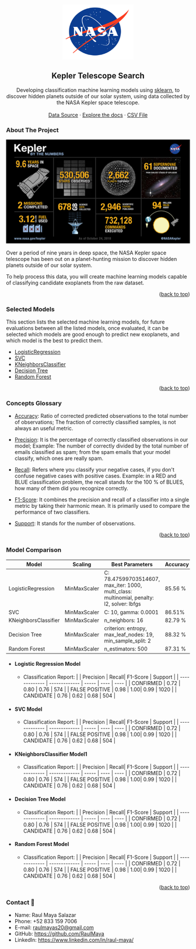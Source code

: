 <!-- PROJECT LOGO -->
<br />
<div align="center">
  <a href="https://github.com/RaulMaya/Kepler-Telescope-Search">
    <img src="readme_resources/nasa.png" alt="Logo" width="195" height="150">
  </a>

  <h2 align="center">Kepler Telescope Search</h2>

  <p align="center">
    Developing classification machine learning models using <a href="https://scikit-learn.org/stable/">sklearn</a>, to discover hidden planets outside of our solar system, using data collected by the NASA Kepler space telescope.
    <br />
    <br />
    <a href="https://www.kaggle.com/nasa/kepler-exoplanet-search-results">Data Source</a>
    ·
    <a href="https://github.com/RaulMaya/Kepler-Telescope-Search/tree/master/models">Explore the docs</a>
    ·
    <a href="https://github.com/RaulMaya/Kepler-Telescope-Search/tree/master/data">CSV File</a>
  </p>
</div>

<!-- ABOUT THE PROJECT -->
### About The Project

![exoplanets.jpg](readme_resources/kepler.jpg)

Over a period of nine years in deep space, the NASA Kepler space telescope has been out on a planet-hunting mission to discover hidden planets outside of our solar system.

To help process this data, you will create machine learning models capable of classifying candidate exoplanets from the raw dataset.


<p align="right">(<a href="#top">back to top</a>)</p>


### Selected Models

This section lists the selected machine learning models, for future evaluations between all the listed models, once evaluated, it can be selected which models are good enough to predict new exoplanets, and which model is the best to predict them.

* [LogisticRegression](https://scikit-learn.org/stable/modules/generated/sklearn.linear_model.LogisticRegression.html?highlight=logistic#sklearn.linear_model.LogisticRegression)
* [SVC](https://scikit-learn.org/stable/modules/generated/sklearn.svm.SVC.html#sklearn.svm.SVC)
* [KNeighborsClassifier](https://scikit-learn.org/stable/modules/generated/sklearn.neighbors.KNeighborsClassifier.html?highlight=kneighbors#sklearn.neighbors.KNeighborsClassifier)
* [Decision Tree](https://scikit-learn.org/stable/modules/generated/sklearn.tree.DecisionTreeClassifier.html?highlight=decision%20tree#sklearn.tree.DecisionTreeClassifier)
* [Random Forest](https://scikit-learn.org/stable/modules/generated/sklearn.ensemble.RandomForestClassifier.html?highlight=random%20forest#sklearn.ensemble.RandomForestClassifier)

<p align="right">(<a href="#top">back to top</a>)</p>

### Concepts Glossary

* [Accuracy](https://scikit-learn.org/stable/modules/generated/sklearn.metrics.accuracy_score.html#sklearn.metrics.accuracy_score): Ratio of corrected predicted observations to the total number of observations; The fraction of correctly classified samples, is not always an useful metric.

* [Precision](https://scikit-learn.org/stable/modules/generated/sklearn.metrics.precision_score.html#sklearn.metrics.precision_score): It is the percentage of correctly classified observations in our model; Example: The number of correctly divided by the total number of emails classified as spam; from the spam emails that your model classify, which ones are really spam.

* [Recall](https://scikit-learn.org/stable/modules/generated/sklearn.metrics.recall_score.html#sklearn.metrics.recall_score): Refers where you classify your negative cases, if you don't confuse negative cases with positive cases. Example: in a RED and BLUE classification problem, the recall stands for the 100 % of BLUES, how many of them did you recognize correctly.

* [F1-Score](https://scikit-learn.org/stable/modules/generated/sklearn.metrics.f1_score.html#sklearn.metrics.f1_score): It combines the precision and recall of a classifier into a single metric by taking their harmonic mean. It is primarily used to compare the performance of two classifiers.

* [Support](https://scikit-learn.org/stable/modules/model_evaluation.html): It stands for the number of observations.

<p align="right">(<a href="#top">back to top</a>)</p>

### Model Comparison

<div align="center">

| Model      | Scaling         | Best Parameters | Accuracy   | Features  |
| ------------- | ------------- | ----- | ---- | ---- |
| LogisticRegression | MinMaxScaler | C: 78.47599703514607, max_iter: 1000, multi_class: multinomial, penalty: l2, solver: lbfgs | 85.56 %  | 10 |
| SVC     | MinMaxScaler      | C: 10,  gamma: 0.0001| 86.51% | 15 |
| KNeighborsClassifier | MinMaxScaler | n_neighbors: 16   | 82.79 % | 40  |
| Decision Tree | MinMaxScaler | criterion: entropy, max_leaf_nodes: 19, min_sample_split: 2 | 88.32 % | 7  |
| Random Forest | MinMaxScaler | n_estimators: 500 | 87.31 % | 16 |

</div>

- #### Logistic Regression Model
  - Classification Report:
  |      | Precision  | Recall| F1-Score   | Support |
  | ------------- | ------------- | ----- | ---- | ---- |
  | CONFIRMED | 0.72 | 0.80 | 0.76 | 574 |
  | FALSE POSITIVE  | 0.98 | 1.00| 0.99 | 1020 |
  | CANDIDATE | 0.76 | 0.62 | 0.68 | 504 |

- #### SVC Model
  - Classification Report:
  |      | Precision  | Recall| F1-Score   | Support |
  | ------------- | ------------- | ----- | ---- | ---- |
  | CONFIRMED | 0.72 | 0.80 | 0.76 | 574 |
  | FALSE POSITIVE  | 0.98 | 1.00| 0.99 | 1020 |
  | CANDIDATE | 0.76 | 0.62 | 0.68 | 504 |

- #### KNeighborsClassifier Model1
  - Classification Report:
  |      | Precision  | Recall| F1-Score   | Support |
  | ------------- | ------------- | ----- | ---- | ---- |
  | CONFIRMED | 0.72 | 0.80 | 0.76 | 574 |
  | FALSE POSITIVE  | 0.98 | 1.00| 0.99 | 1020 |
  | CANDIDATE | 0.76 | 0.62 | 0.68 | 504 |

- #### Decision Tree Model
  - Classification Report:
    |      | Precision  | Recall| F1-Score   | Support |
    | ------------- | ------------- | ----- | ---- | ---- |
    | CONFIRMED | 0.72 | 0.80 | 0.76 | 574 |
    | FALSE POSITIVE  | 0.98 | 1.00| 0.99 | 1020 |
    | CANDIDATE | 0.76 | 0.62 | 0.68 | 504 |

- #### Random Forest Model
  - Classification Report:
  |      | Precision  | Recall| F1-Score   | Support |
  | ------------- | ------------- | ----- | ---- | ---- |
  | CONFIRMED | 0.72 | 0.80 | 0.76 | 574 |
  | FALSE POSITIVE  | 0.98 | 1.00| 0.99 | 1020 |
  | CANDIDATE | 0.76 | 0.62 | 0.68 | 504 |


<p align="right">(<a href="#top">back to top</a>)</p>

### Contact :iphone:

* Name: Raul Maya Salazar
* Phone: +52 833 159 7006
* E-mail: raulmayas20@gmail.com
* GitHub: https://github.com/RaulMaya
* LinkedIn: https://www.linkedin.com/in/raul-maya/
